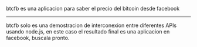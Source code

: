 btcfb es una aplicacion para saber el precio del bitcoin desde facebook

----
btcfb solo es una demostracion de interconexion entre diferentes APIs 
usando node.js, en este caso el resultado final es una aplicacion en 
facebook, buscala pronto.
